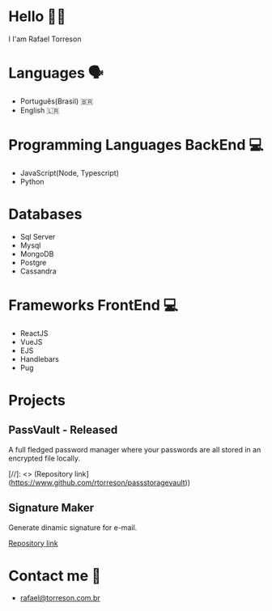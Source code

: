 # Hello 👋🏻
I I'am Rafael Torreson

# Languages 🗣
- Português(Brasil) 🇧🇷
- English 🇱🇷    

# Programming Languages BackEnd 💻
- JavaScript(Node, Typescript)
- Python

# Databases
- Sql Server
- Mysql
- MongoDB
- Postgre
- Cassandra

# Frameworks FrontEnd 💻
- ReactJS
- VueJS
- EJS
- Handlebars
- Pug

# Projects 
## PassVault - Released
A full fledged password manager where your passwords are all stored in an encrypted file locally.

[//]: <> (Repository link](https://www.github.com/rtorreson/passstoragevault))


## Signature Maker
Generate dinamic signature for e-mail.

[Repository link](https://www.github.com/rtorreson/signature-maker)


# Contact me 📧
- rafael@torreson.com.br


